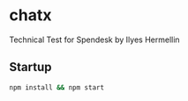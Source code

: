 # chatx
Technical Test for Spendesk by Ilyes Hermellin

## Startup

```bash
npm install && npm start
```
